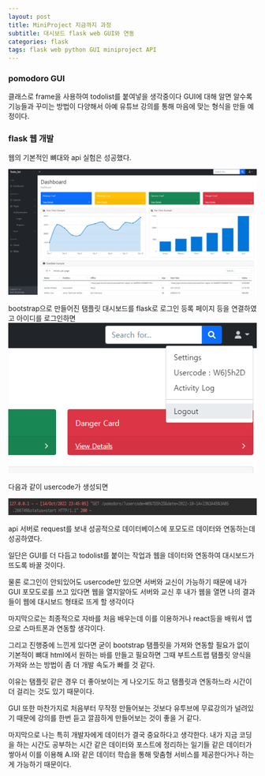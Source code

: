 ```yaml
---
layout: post
title: MiniProject 지금까지 과정
subtitle: 대시보드 flask web GUI와 연동
categories: flask
tags: flask web python GUI miniproject API
---
```


### pomodoro GUI
클래스로 frame을 사용하여 todolist를 붙여넣을 생각중이다 GUI에 대해 알면 알수록 기능들과 꾸미는 방법이 다양해서 아예 유튜브 강의를 통해 마음에 맞는 형식을 만들 예정이다.

### flask 웹 개발
웹의 기본적인 뼈대와 api 실험은 성공했다.

![image_entire_web](../assets/images/2022-10-14-progress-of-miniproject/flask_자기개발웹%20예시.PNG)

bootstrap으로 만들어진 탬플릿 대시보드를  flask로 로그인 등록 페이지 등을 연결하였고
아이디를 로그인하면
![image_login](../assets/images/2022-10-14-progress-of-miniproject/로그인예제.PNG)

다음과 같이 usercode가 생성되면

![image_api](../assets/images/2022-10-14-progress-of-miniproject/get.PNG)

api 서버로 request를 보내 성공적으로 데이터베이스에 포모도르 데이터와 연동하는데 성공하였다.

일단은 GUI를 더 다듬고 todolist를 붙이는 작업과 웹을 데이터와 연동하여 대시보드가 뜨도록 바꿀 것이다.

물론 로그인이 안되있어도 usercode만 있으면 서버와 교신이 가능하기 때문에
내가 GUI 포모도로를 쓰고 있다면 웹을 열지알아도 서버와 교신 후 내가 웹을 열면 나의 결과들이 웹에 대시보드 형태로 뜨게 할 생각이다

마지막으로는 최종적으로 자바를 처음 배우는데 이를 이용하거나 react등을 배워서 앱으로 스마트폰과 연동할 생각이다.

그리고 진행중에 느낀게 있다면 굳이 bootstrap 탬플릿을 가져와 연동할 필요가 없이 기본적이 뼈대 html에서 원하는 바를 만들고 
필요하면 그때 부트스트랩 탬플릿 양식을 가져와 쓰는 방법이 좀 더 개발 속도가 빠를 것 같다.

이유는 탬플릿 같은 경우 더 좋아보이는 게 나오기도 하고 탬플릿과 연동하느라 시간이 더 걸리는 것도 있기 때문이다.

GUI 또한 마찬가지로 처음부터 무작정 만들어보는 것보다 유투브에 무료강의가 널려있기 때문에 강의를 한번 듣고 깔끔하게 만들어보는 것이 좋을 거 같다.

마지막으로 나는 특히 개발자에게 데이터가 결국 중요하다고 생각한다. 내가 지금 코딩을 하는 시간도 공부하는 시간 같은 데이터와 포스트에 정리하는 일기들 같은 데이터가 쌓아서 이를 이용해 A.I와 같은 데이터 학습을 통해 맞춤형 서비스를 제공한다거나 하는게 가능하기 때문이다.